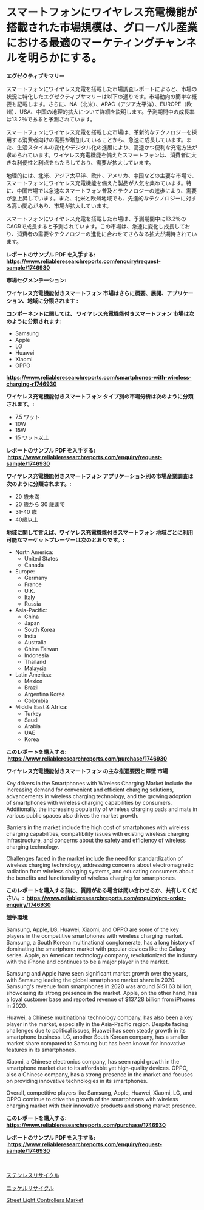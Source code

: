 <p><h1>スマートフォンにワイヤレス充電機能が搭載された市場規模は、グローバル産業における最適のマーケティングチャンネルを明らかにする。</h1></p><p><strong>エグゼクティブサマリー</strong></p>
<p><p>スマートフォンにワイヤレス充電を搭載した市場調査レポートによると、市場の状況に特化したエグゼクティブサマリーは以下の通りです。市場動向の簡単な概要も記載します。さらに、NA（北米）、APAC（アジア太平洋）、EUROPE（欧州）、USA、中国の地理的拡大について詳細を説明します。予測期間中の成長率は13.2％であると予測されています。</p><p>スマートフォンにワイヤレス充電を搭載した市場は、革新的なテクノロジーを採用する消費者向けの需要が増加していることから、急速に成長しています。また、生活スタイルの変化やデジタル化の進展により、高速かつ便利な充電方法が求められています。ワイヤレス充電機能を備えたスマートフォンは、消費者に大きな利便性と利点をもたらしており、需要が拡大しています。</p><p>地理的には、北米、アジア太平洋、欧州、アメリカ、中国などの主要な市場で、スマートフォンにワイヤレス充電機能を備えた製品が人気を集めています。特に、中国市場では急速なスマートフォン普及とテクノロジーの進歩により、需要が急上昇しています。また、北米と欧州地域でも、先進的なテクノロジーに対する高い関心があり、市場が拡大しています。</p><p>スマートフォンにワイヤレス充電を搭載した市場は、予測期間中に13.2％のCAGRで成長すると予測されています。この市場は、急速に変化し成長しており、消費者の需要やテクノロジーの進化に合わせてさらなる拡大が期待されています。</p></p>
<p><strong>レポートのサンプル PDF を入手する: <a href="https://www.reliableresearchreports.com/enquiry/request-sample/1746930">https://www.reliableresearchreports.com/enquiry/request-sample/1746930</a></strong></p>
<p><strong>市場セグメンテーション:</strong></p>
<p><strong> ワイヤレス充電機能付きスマートフォン 市場はさらに概要、展開、アプリケーション、地域に分類されます :</strong></p>
<p><strong>コンポーネントに関しては、 ワイヤレス充電機能付きスマートフォン 市場は次のように分類されます: &nbsp;</strong></p>
<p><ul><li>Samsung</li><li>Apple</li><li>LG</li><li>Huawei</li><li>Xiaomi</li><li>OPPO</li></ul></p>
<p><strong><a href="https://www.reliableresearchreports.com/smartphones-with-wireless-charging-r1746930">https://www.reliableresearchreports.com/smartphones-with-wireless-charging-r1746930</a></strong></p>
<p><strong> ワイヤレス充電機能付きスマートフォン タイプ別の市場分析は次のように分類されます。:</strong></p>
<p><ul><li>7.5 ワット</li><li>10W</li><li>15W</li><li>15 ワット以上</li></ul></p>
<p><strong>レポートのサンプル PDF を入手する: &nbsp;<a href="https://www.reliableresearchreports.com/enquiry/request-sample/1746930">https://www.reliableresearchreports.com/enquiry/request-sample/1746930</a></strong></p>
<p><strong> ワイヤレス充電機能付きスマートフォン アプリケーション別の市場産業調査は次のように分類されます。:</strong></p>
<p><ul><li>20 歳未満</li><li>20 歳から 30 歳まで</li><li>31-40 歳</li><li>40歳以上</li></ul></p>
<p><strong>地域に関して言えば、ワイヤレス充電機能付きスマートフォン 地域ごとに利用可能なマーケットプレーヤーは次のとおりです。:</strong></p>
<p><ul>
    <li>
        North America:
        <ul>
            <li>United States</li>
            <li>Canada</li>
        </ul>
    </li>
    <li>
        Europe:
        <ul>
            <li>Germany</li>
            <li>France</li>
            <li>U.K.</li>
            <li>Italy</li>
            <li>Russia</li>
        </ul>
    </li>
    <li>
        Asia-Pacific:
        <ul>
            <li>China</li>
            <li>Japan</li>
            <li>South Korea</li>
            <li>India</li>
            <li>Australia</li>
            <li>China Taiwan</li>
            <li>Indonesia</li>
            <li>Thailand</li>
            <li>Malaysia</li>
        </ul>
    </li>
    <li>
        Latin America:
        <ul>
            <li>Mexico</li>
            <li>Brazil</li>
            <li>Argentina Korea</li>
            <li>Colombia</li>
        </ul>
    </li>
    <li>
        Middle East & Africa:
        <ul>
            <li>Turkey</li>
            <li>Saudi</li>
            <li>Arabia</li>
            <li>UAE</li>
            <li>Korea</li>
        </ul>
    </li>
    </ul></p>
<p><strong>このレポートを購入する: &nbsp;<a href="https://www.reliableresearchreports.com/purchase/1746930">https://www.reliableresearchreports.com/purchase/1746930</a></strong></p>
<p><strong>ワイヤレス充電機能付きスマートフォン の主な推進要因と障壁 市場</strong></p>
<p><p>Key drivers in the Smartphones with Wireless Charging Market include the increasing demand for convenient and efficient charging solutions, advancements in wireless charging technology, and the growing adoption of smartphones with wireless charging capabilities by consumers. Additionally, the increasing popularity of wireless charging pads and mats in various public spaces also drives the market growth.</p><p>Barriers in the market include the high cost of smartphones with wireless charging capabilities, compatibility issues with existing wireless charging infrastructure, and concerns about the safety and efficiency of wireless charging technology.</p><p>Challenges faced in the market include the need for standardization of wireless charging technology, addressing concerns about electromagnetic radiation from wireless charging systems, and educating consumers about the benefits and functionality of wireless charging for smartphones.</p></p>
<p><strong>このレポートを購入する前に、質問がある場合は問い合わせるか、共有してください。:&nbsp; <a href="https://www.reliableresearchreports.com/enquiry/pre-order-enquiry/1746930">https://www.reliableresearchreports.com/enquiry/pre-order-enquiry/1746930</a></strong></p>
<p><strong>競争環境</strong></p>
<p><p>Samsung, Apple, LG, Huawei, Xiaomi, and OPPO are some of the key players in the competitive smartphones with wireless charging market. Samsung, a South Korean multinational conglomerate, has a long history of dominating the smartphone market with popular devices like the Galaxy series. Apple, an American technology company, revolutionized the industry with the iPhone and continues to be a major player in the market.</p><p>Samsung and Apple have seen significant market growth over the years, with Samsung leading the global smartphone market share in 2020. Samsung's revenue from smartphones in 2020 was around $151.63 billion, showcasing its strong presence in the market. Apple, on the other hand, has a loyal customer base and reported revenue of $137.28 billion from iPhones in 2020.</p><p>Huawei, a Chinese multinational technology company, has also been a key player in the market, especially in the Asia-Pacific region. Despite facing challenges due to political issues, Huawei has seen steady growth in its smartphone business. LG, another South Korean company, has a smaller market share compared to Samsung but has been known for innovative features in its smartphones.</p><p>Xiaomi, a Chinese electronics company, has seen rapid growth in the smartphone market due to its affordable yet high-quality devices. OPPO, also a Chinese company, has a strong presence in the market and focuses on providing innovative technologies in its smartphones.</p><p>Overall, competitive players like Samsung, Apple, Huawei, Xiaomi, LG, and OPPO continue to drive the growth of the smartphones with wireless charging market with their innovative products and strong market presence.</p></p>
<p><strong>このレポートを購入する: &nbsp; <a href="https://www.reliableresearchreports.com/purchase/1746930">https://www.reliableresearchreports.com/purchase/1746930</a></strong></p>
<p><strong>レポートのサンプル PDF を入手する: &nbsp;<a href="https://www.reliableresearchreports.com/enquiry/request-sample/1746930">https://www.reliableresearchreports.com/enquiry/request-sample/1746930</a></strong><strong></strong></p>
<p>&nbsp;</p>
<p><p><a href="https://github.com/EstaSprer20231/Market-Research-Report-List-1/blob/main/395111424972.md">ステンレスリサイクル</a></p><p><a href="https://github.com/vlcostes/Market-Research-Report-List-1/blob/main/314567924971.md">ニッケルリサイクル</a></p><p><a href="https://extreme-scabiosa-c81.notion.site/Street-Light-Controllers-Market-Trends-Forecast-and-Competitive-Analysis-to-2031-23ab42e76ee34b36b1edbd1f318f049a">Street Light Controllers Market</a></p></p>